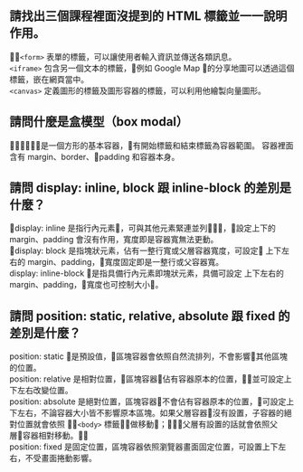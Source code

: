 ## 請找出三個課程裡面沒提到的 HTML 標籤並一一說明作用。
`<form>` 表單的標籤，可以讓使用者輸入資訊並傳送各類訊息。  
`<iframe>` 包含另一個文本的標籤，例如 Google Map 的分享地圖可以透過這個標籤，嵌在網頁當中。  
`<canvas>` 定義圖形的標籤及圖形容器的標籤，可以利用他繪製向量圖形。

## 請問什麼是盒模型（box modal）
是一個方形的基本容器，有開始標籤和結束標籤為容器範圍。
容器裡面含有 margin、border、padding 和容器本身。
## 請問 display: inline, block 跟 inline-block 的差別是什麼？
display: inline 是指行內元素，可與其他元素緊連並列，設定上下的 margin、padding 會沒有作用，寬度即是容器寬無法更動。  
display: block 是指塊狀元素，佔有一整行寬或父層容器寬度，可設定 上下左右的 margin、padding，寬度固定即是一整行或父容器寬。  
display: inline-block 是指具備行內元素即塊狀元素，具備可設定 上下左右的 margin、padding，寬度也可控制大小。

## 請問 position: static, relative, absolute 跟 fixed 的差別是什麼？
position: static 是預設值，區塊容器會依照自然流排列，不會影響其他區塊的位置。  
position: relative 是相對位置，區塊容器佔有容器原本的位置，並可設定上下左右改變位置。  
position: absolute 是絕對位置，區塊容器不會佔有容器原本的位置，可設定上下左右，不論容器大小皆不影響原本區塊。如果父層容器沒有設置，子容器的絕對位置就會依照 `<body>` 標籤做移動；父層有設置的話就會依照父層容器相對移動。  
position: fixed 是固定位置，區塊容器依照瀏覽器畫面固定位置，可設置上下左右，不受畫面捲動影響。
